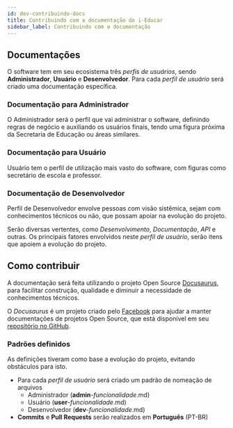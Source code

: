 ```yaml
---
id: dev-contribuindo-docs
title: Contribuindo com a documentação do i-Educar
sidebar_label: Contribuindo com a documentação
---
```


## Documentações

O software tem em seu ecosistema três *perfis de usuários*, sendo **Administrador**, **Usuário** e **Desenvolvedor**. Para cada *perfil de usuário* será criado uma documentação específica.

### Documentação para Administrador
O Administrador será o perfil que vai administrar o software, definindo regras de negócio e auxiliando os usuários finais, tendo uma figura próxima da Secretaria de Educação ou áreas similares.

### Documentação para Usuário
Usuário tem o perfil de utilização mais vasto do software, com figuras como secretário de escola e professor.

### Documentação de Desenvolvedor
Perfil de Desenvolvedor envolve pessoas com visão sistêmica, sejam com conhecimentos técnicos ou não, que possam apoiar na evolução do projeto.

Serão diversas vertentes, como *Desenvolvimento*, *Documentação*, *API* e outras. Os principais fatores envolvidos neste *perfil de usuário*, serão itens que apoiem a evolução do projeto.

## Como contribuir

A documentação será feita utilizando o projeto Open Source [Docusaurus](https://docusaurus.io/), para facilitar construção, qualidade e diminuir a necessidade de conhecimentos técnicos.

O *Docusaurus* é um projeto criado pelo [Facebook](https://opensource.fb.com/) para ajudar a manter documentações de projetos Open Source, que está disponível em seu [repositório no GitHub](https://github.com/facebook/Docusaurus).

### Padrões definidos

As definições tiveram como base a evolução do projeto, evitando obstáculos para isto.

- Para cada *perfil de usuário* será criado um padrão de nomeação de arquivos
    - Administrador (**admin**-*funcionalidade*.md)
    - Usuário (**user**-*funcionalidade*.md)
    - Desenvolvedor (**dev**-*funcionalidade*.md)
- **Commits** e **Pull Requests** serão realizados em **Português** (PT-BR)